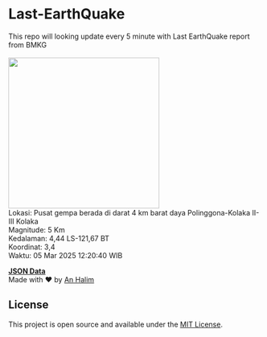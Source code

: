 # Last-EarthQuake
This repo will looking update every 5 minute with Last EarthQuake report from BMKG
<br>
<br>
<img src="undefined" width="300"/>
<br>
Lokasi: Pusat gempa berada di darat 4 km barat daya Polinggona-Kolaka  II-III Kolaka <br>
Magnitude: 5 Km <br>
Kedalaman: 4,44 LS-121,67 BT <br>
Koordinat: 3,4 <br>
Waktu: 05 Mar 2025 12:20:40 WIB <br>

<a href="./data/data.json">**JSON Data**</a>
<br>
Made with ❤️ by <a href="https://github.com/an-halim">An Halim</a>
## License

This project is open source and available under the [MIT License](LICENSE).
